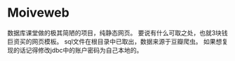 # Moiveweb
数据库课堂做的极其简陋的项目，纯静态网页。
要说有什么可取之处，也就3块钱巨资买的网页模板。
sql文件在根目录中已取出，数据来源于豆瓣爬虫。
如果想复现的话记得修改jdbc中的账户密码为自己本地的。
